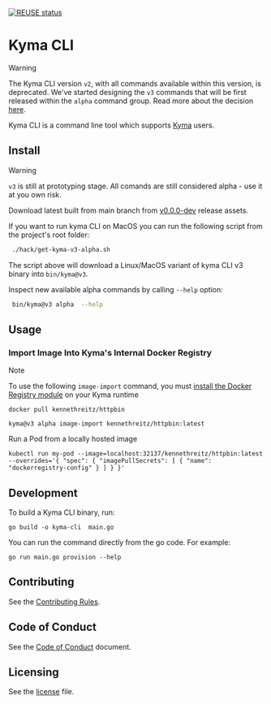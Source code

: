 <!-- markdown-link-check-disable-next-line -->
[![REUSE status](https://api.reuse.software/badge/github.com/kyma-project/cli)](https://api.reuse.software/info/github.com/kyma-project/cli)

# Kyma CLI

> [!WARNING]
> The Kyma CLI version `v2`, with all commands available within this version, is deprecated. We've started designing the `v3` commands that will be first released within the `alpha` command group.
> Read more about the decision [here](https://github.com/kyma-project/community/issues/872).

Kyma CLI is a command line tool which supports [Kyma](https://github.com/kyma-project/kyma) users.

## Install 

> [!WARNING]
> `v3` is still at prototyping stage. All comands are still considered alpha - use it at you own risk.

Download latest built from main branch from [v0.0.0-dev](https://github.com/kyma-project/cli/releases/tag/v0.0.0-dev) release assets.

If you want to run kyma CLI on MacOS you can run the following script from the project's root folder:
```sh
 ./hack/get-kyma-v3-alpha.sh
```

The script above will download a Linux/MacOS variant of kyma CLI v3 binary into `bin/kyma@v3`.

Inspect new available alpha commands by calling `--help` option: 

```sh
 bin/kyma@v3 alpha  --help
```


## Usage

### Import Image Into Kyma's Internal Docker Registry

> [!NOTE]
> To use the following `image-import` command, you must [install the Docker Registry module](https://github.com/kyma-project/docker-registry?tab=readme-ov-file#install) on your Kyma runtime

```
docker pull kennethreitz/httpbin

kyma@v3 alpha image-import kennethreitz/httpbin:latest
```
Run a Pod from a locally hosted image
```
kubectl run my-pod --image=localhost:32137/kennethreitz/httpbin:latest --overrides='{ "spec": { "imagePullSecrets": [ { "name": "dockerregistry-config" } ] } }'

```
## Development

To build a Kyma CLI binary, run:
```
go build -o kyma-cli  main.go
```

You can run the command directly from the go code. For example:
```
go run main.go provision --help
```
## Contributing
<!--- mandatory section - do not change this! --->

See the [Contributing Rules](CONTRIBUTING.md).

## Code of Conduct
<!--- mandatory section - do not change this! --->

See the [Code of Conduct](CODE_OF_CONDUCT.md) document.

## Licensing
<!--- mandatory section - do not change this! --->

See the [license](LICENSE) file.
